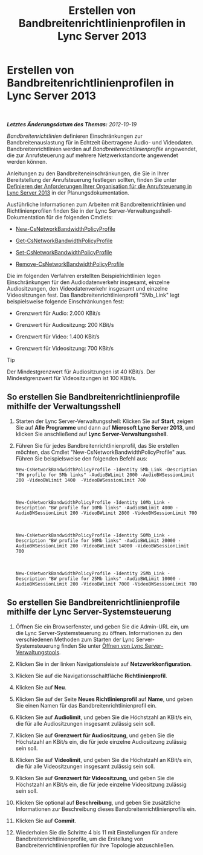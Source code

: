 ﻿---
title: Erstellen von Bandbreitenrichtlinienprofilen in Lync Server 2013
TOCTitle: Erstellen von Bandbreitenrichtlinienprofilen in Lync Server 2013
ms:assetid: a71881ef-b04a-465e-9abb-0577bfd182f3
ms:mtpsurl: https://technet.microsoft.com/de-de/library/Gg412785(v=OCS.15)
ms:contentKeyID: 49295008
ms.date: 05/19/2016
mtps_version: v=OCS.15
ms.translationtype: HT
---

# Erstellen von Bandbreitenrichtlinienprofilen in Lync Server 2013

 

_**Letztes Änderungsdatum des Themas:** 2012-10-19_

*Bandbreitenrichtlinien* definieren Einschränkungen zur Bandbreitenauslastung für in Echtzeit übertragene Audio- und Videodaten. Bandbreitenrichtlinien werden auf *Bandbreitenrichtlinienprofile* angewendet, die zur Anrufsteuerung auf mehrere Netzwerkstandorte angewendet werden können.

Anleitungen zu den Bandbreiteneinschränkungen, die Sie in Ihrer Bereitstellung der Anrufsteuerung festlegen sollten, finden Sie unter [Definieren der Anforderungen Ihrer Organisation für die Anrufsteuerung in Lync Server 2013](lync-server-2013-defining-your-requirements-for-call-admission-control.md) in der Planungsdokumentation.

Ausführliche Informationen zum Arbeiten mit Bandbreitenrichtlinien und Richtlinienprofilen finden Sie in der Lync Server-Verwaltungsshell-Dokumentation für die folgenden Cmdlets:

  - [New-CsNetworkBandwidthPolicyProfile](https://docs.microsoft.com/en-us/powershell/module/skype/New-CsNetworkBandwidthPolicyProfile)

  - [Get-CsNetworkBandwidthPolicyProfile](https://docs.microsoft.com/en-us/powershell/module/skype/Get-CsNetworkBandwidthPolicyProfile)

  - [Set-CsNetworkBandwidthPolicyProfile](https://docs.microsoft.com/en-us/powershell/module/skype/Set-CsNetworkBandwidthPolicyProfile)

  - [Remove-CsNetworkBandwidthPolicyProfile](https://docs.microsoft.com/en-us/powershell/module/skype/Remove-CsNetworkBandwidthPolicyProfile)

Die im folgenden Verfahren erstellten Beispielrichtlinien legen Einschränkungen für den Audiodatenverkehr insgesamt, einzelne Audiositzungen, den Videodatenverkehr insgesamt und einzelne Videositzungen fest. Das Bandbreitenrichtlinienprofil "5Mb\_Link" legt beispielsweise folgende Einschränkungen fest:

  - Grenzwert für Audio: 2.000 KBit/s

  - Grenzwert für Audiositzung: 200 KBit/s

  - Grenzwert für Video: 1.400 KBit/s

  - Grenzwert für Videositzung: 700 KBit/s


> [!TIP]
> Der Mindestgrenzwert für Audiositzungen ist 40&nbsp;KBit/s. Der Mindestgrenzwert für Videositzungen ist 100&nbsp;KBit/s.



## So erstellen Sie Bandbreitenrichtlinienprofile mithilfe der Verwaltungsshell

1.  Starten der Lync Server-Verwaltungsshell: Klicken Sie auf **Start**, zeigen Sie auf **Alle Programme** und dann auf **Microsoft Lync Server 2013**, und klicken Sie anschließend auf **Lync Server-Verwaltungsshell**.

2.  Führen Sie für jedes Bandbreitenrichtlinienprofil, das Sie erstellen möchten, das Cmdlet "New-CsNetworkBandwidthPolicyProfile" aus. Führen Sie beispielsweise den folgenden Befehl aus:
    
        New-CsNetworkBandwidthPolicyProfile -Identity 5Mb_Link -Description "BW profile for 5Mb links" -AudioBWLimit 2000 -AudioBWSessionLimit 200 -VideoBWLimit 1400  -VideoBWSessionLimit 700

       &nbsp;
    
        New-CsNetworkBandwidthPolicyProfile -Identity 10Mb_Link -Description "BW profile for 10Mb links" -AudioBWLimit 4000 -AudioBWSessionLimit 200 -VideoBWLimit 2800 -VideoBWSessionLimit 700

       &nbsp;
    
        New-CsNetworkBandwidthPolicyProfile -Identity 50Mb_Link -Description "BW profile for 50Mb links" -AudioBWLimit 20000 -AudioBWSessionLimit 200 -VideoBWLimit 14000 -VideoBWSessionLimit 700

       &nbsp;
    
        New-CsNetworkBandwidthPolicyProfile -Identity 25Mb_Link -Description "BW profile for 25Mb links" -AudioBWLimit 10000 -AudioBWSessionLimit 200 -VideoBWLimit 7000 -VideoBWSessionLimit 700

## So erstellen Sie Bandbreitenrichtlinienprofile mithilfe der Lync Server-Systemsteuerung

1.  Öffnen Sie ein Browserfenster, und geben Sie die Admin-URL ein, um die Lync Server-Systemsteuerung zu öffnen. Informationen zu den verschiedenen Methoden zum Starten der Lync Server-Systemsteuerung finden Sie unter [Öffnen von Lync Server-Verwaltungstools](lync-server-2013-open-lync-server-administrative-tools.md).

2.  Klicken Sie in der linken Navigationsleiste auf **Netzwerkkonfiguration**.

3.  Klicken Sie auf die Navigationsschaltfläche **Richtlinienprofil**.

4.  Klicken Sie auf **Neu**.

5.  Klicken Sie auf der Seite **Neues Richtlinienprofil** auf **Name**, und geben Sie einen Namen für das Bandbreitenrichtlinienprofil ein.

6.  Klicken Sie auf **Audiolimit**, und geben Sie die Höchstzahl an KBit/s ein, die für alle Audiositzungen insgesamt zulässig sein soll.

7.  Klicken Sie auf **Grenzwert für Audiositzung**, und geben Sie die Höchstzahl an KBit/s ein, die für jede einzelne Audiositzung zulässig sein soll.

8.  Klicken Sie auf **Videolimit**, und geben Sie die Höchstzahl an KBit/s ein, die für alle Videositzungen insgesamt zulässig sein soll.

9.  Klicken Sie auf **Grenzwert für Videositzung**, und geben Sie die Höchstzahl an KBit/s ein, die für jede einzelne Videositzung zulässig sein soll.

10. Klicken Sie optional auf **Beschreibung**, und geben Sie zusätzliche Informationen zur Beschreibung dieses Bandbreitenrichtlinienprofils ein.

11. Klicken Sie auf **Commit**.

12. Wiederholen Sie die Schritte 4 bis 11 mit Einstellungen für andere Bandbreitenrichtlinienprofile, um die Erstellung von Bandbreitenrichtlinienprofilen für Ihre Topologie abzuschließen.

